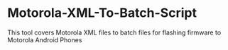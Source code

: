 # Motorola-XML-To-Batch-Script
This tool covers Motorola XML files to batch files for flashing firmware to Motorola Android Phones
